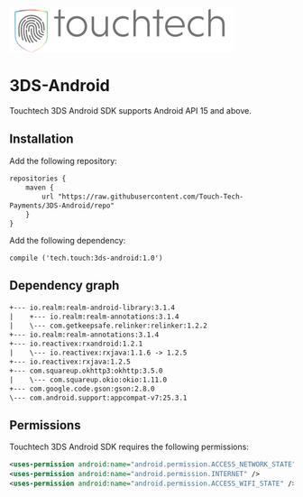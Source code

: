 ![Touchtech Payments](samples/TTP_logo.png)

# 3DS-Android

Touchtech 3DS Android SDK supports Android API 15 and above.

## Installation

Add the following repository:
```
repositories {
    maven {
        url "https://raw.githubusercontent.com/Touch-Tech-Payments/3DS-Android/repo"
    }
}
```

Add the following dependency:
```
compile ('tech.touch:3ds-android:1.0')
```

## Dependency graph

```
+--- io.realm:realm-android-library:3.1.4
|    +--- io.realm:realm-annotations:3.1.4
|    \--- com.getkeepsafe.relinker:relinker:1.2.2
+--- io.realm:realm-annotations:3.1.4
+--- io.reactivex:rxandroid:1.2.1
|    \--- io.reactivex:rxjava:1.1.6 -> 1.2.5
+--- io.reactivex:rxjava:1.2.5
+--- com.squareup.okhttp3:okhttp:3.5.0
|    \--- com.squareup.okio:okio:1.11.0
+--- com.google.code.gson:gson:2.8.0
\--- com.android.support:appcompat-v7:25.3.1
```

## Permissions

Touchtech 3DS Android SDK requires the following permissions:
```xml
<uses-permission android:name="android.permission.ACCESS_NETWORK_STATE" />
<uses-permission android:name="android.permission.INTERNET" />
<uses-permission android:name="android.permission.ACCESS_WIFI_STATE" />
```
